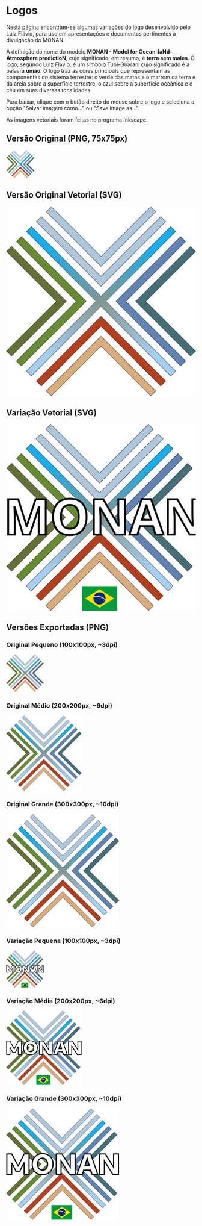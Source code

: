 # Logos

Nesta página encontram-se algumas variações do logo desenvolvido pelo Luiz Flávio, para uso em apresentações e documentos pertinentes à divulgação do MONAN. 

A definição do nome do modelo **MONAN - Model for Ocean-laNd-Atmosphere predictioN**, cujo significado, em resumo, é **terra sem males**. O logo, segundo Luiz Flávio, é um símbolo Tupi-Guarani cujo significado é a palavra **união**. O logo traz as cores principais que representam as componentes do sistema terrestre: o verde das matas e o marrom da terra e da areia sobre a superfície terrestre, o azul sobre a superfície oceânica e o céu em suas diversas tonalidades.

Para baixar, clique com o botão direito do mouse sobre o logo e seleciona a opção "Salvar imagem como..." ou "Save image as...".

As imagens vetoriais foram feitas no programa Inkscape. 

## Versão Original (PNG, 75x75px)

![Versão Original (PNG)](assets/monan_logo_pequeno.png)

## Versão Original Vetorial (SVG)

![Versão Vetorial (SVG)](assets/logo_monan.svg)


## Variação Vetorial (SVG)

![Variação - Versão Vetorial (SVG) com nome e bandeira](assets/logo_monan_nome_bandeira.svg)

## Versões Exportadas (PNG)

### Original Pequeno (100x100px, ~3dpi)

![Original Pequena Exportada (PNG)](assets/logo_monan_pequeno.png)

### Original Médio (200x200px, ~6dpi)

![Original Média Exportada (PNG)](assets/logo_monan_medio.png)

### Original Grande (300x300px, ~10dpi)

![Original Grande Exportada (PNG)](assets/logo_monan_grande.png)

### Variação Pequena (100x100px, ~3dpi)

![Variação Pequena Exportada (PNG)](assets/logo_monan_nome_bandeira_pequeno.png)

### Variação Média (200x200px, ~6dpi)

![Variação Média Exportada (PNG)](assets/logo_monan_nome_bandeira_medio.png)

### Variação Grande (300x300px, ~10dpi)

![Variação Grande Exportada (PNG)](assets/logo_monan_nome_bandeira_grande.png)
